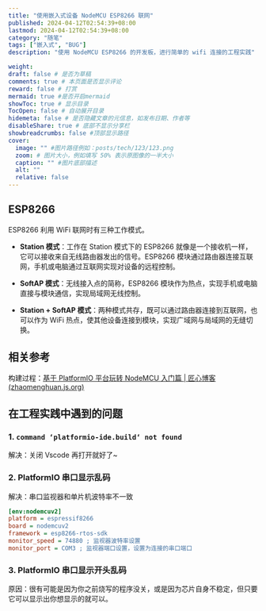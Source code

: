 ```yaml
---
title: "使用嵌入式设备 NodeMCU ESP8266 联网"
published: 2024-04-12T02:54:39+08:00
lastmod: 2024-04-12T02:54:39+08:00
category: "随笔"
tags: ["嵌入式", "BUG"]
description: "使用 NodeMCU ESP8266 的开发板，进行简单的 wifi 连接的工程实践"

weight:
draft: false # 是否为草稿
comments: true # 本页面是否显示评论
reward: false # 打赏
mermaid: true #是否开启mermaid
showToc: true # 显示目录
TocOpen: false # 自动展开目录
hidemeta: false # 是否隐藏文章的元信息，如发布日期、作者等
disableShare: true # 底部不显示分享栏
showbreadcrumbs: false #顶部显示路径
cover:
  image: "" #图片路径例如：posts/tech/123/123.png
  zoom: # 图片大小，例如填写 50% 表示原图像的一半大小
  caption: "" #图片底部描述
  alt: ""
  relative: false
---
```


## ESP8266

ESP8266 利用 WiFi 联网时有三种工作模式。

- **Station 模式**：工作在 Station 模式下的 ESP8266 就像是一个接收机一样，它可以接收来自无线路由器发出的信号。ESP8266 模块通过路由器连接互联网，手机或电脑通过互联网实现对设备的远程控制。

<!-- ![img](nodemcu/NodeMCU-Station.eef9f475.png) -->

- **SoftAP 模式**：无线接入点的简称，ESP8266 模块作为热点，实现手机或电脑直接与模块通信，实现局域网无线控制。

<!-- ![img](nodemcu/NodeMCU-Access-Point.cdc5a882.png) -->

- **Station + SoftAP 模式**：两种模式共存，既可以通过路由器连接到互联网，也可以作为 WiFi 热点，使其他设备连接到模块，实现广域网与局域网的无缝切换。


## 相关参考

构建过程：[基于 PlatformIO 平台玩转 NodeMCU 入门篇 | 匠心博客 (zhaomenghuan.js.org)](https://zhaomenghuan.js.org/blog/platformio-nodemcu-getting-started.html#前言)

## 在工程实践中遇到的问题

### 1. `command ‘platformio-ide.build‘ not found`

解决：关闭 Vscode 再打开就好了~

### 2. PlatformIO 串口显示乱码

解决：串口监视器和单片机波特率不一致

```ini
[env:nodemcuv2]
platform = espressif8266
board = nodemcuv2
framework = esp8266-rtos-sdk
monitor_speed = 74880 ; 监视器波特率设置
monitor_port = COM3 ; 监视器端口设置，设置为连接的串口端口
```

### 3. PlatformIO 串口显示开头乱码

原因：很有可能是因为你之前烧写的程序没关，或是因为芯片自身不稳定，但只要它可以显示出你想显示的就可以。
